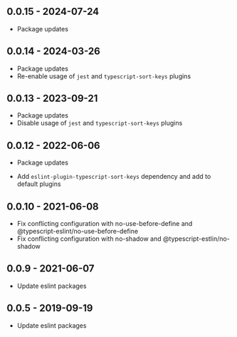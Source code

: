 ## 0.0.15 - 2024-07-24
- Package updates

## 0.0.14 - 2024-03-26
- Package updates
- Re-enable usage of `jest` and `typescript-sort-keys` plugins

## 0.0.13 - 2023-09-21
- Package updates
- Disable usage of `jest` and `typescript-sort-keys` plugins

## 0.0.12 - 2022-06-06
- Package updates
* Add `eslint-plugin-typescript-sort-keys` dependency and add to default plugins

## 0.0.10 - 2021-06-08
- Fix conflicting configuration with no-use-before-define and @typescript-eslint/no-use-before-define
- Fix conflicting configuration with no-shadow and @typescript-estlin/no-shadow

## 0.0.9 - 2021-06-07
- Update eslint packages

## 0.0.5 - 2019-09-19
- Update eslint packages
